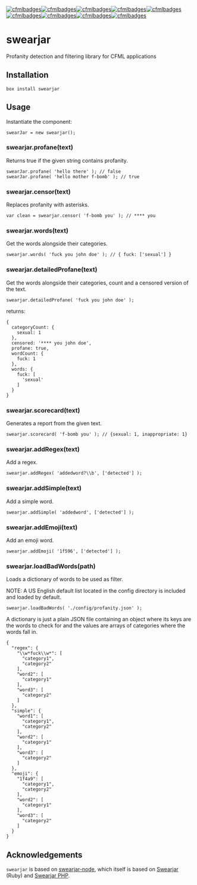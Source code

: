 [![cfmlbadges](https://cfmlbadges.monkehworks.com/images/badges/available-on-forgebox.svg)](https://cfmlbadges.monkehworks.com)[![cfmlbadges](https://cfmlbadges.monkehworks.com/images/badges/compatibility-lucee-45.svg)](https://cfmlbadges.monkehworks.com)[![cfmlbadges](https://cfmlbadges.monkehworks.com/images/badges/compatibility-lucee-5.svg)](https://cfmlbadges.monkehworks.com)[![cfmlbadges](https://cfmlbadges.monkehworks.com/images/badges/compatibility-coldfusion-2018.svg)](https://cfmlbadges.monkehworks.com)[![cfmlbadges](https://cfmlbadges.monkehworks.com/images/badges/uses-cfml.svg)](https://cfmlbadges.monkehworks.com)[![cfmlbadges](https://cfmlbadges.monkehworks.com/images/badges/tested-with-testbox.svg)](https://cfmlbadges.monkehworks.com)[![cfmlbadges](https://cfmlbadges.monkehworks.com/images/badges/built-with-love.svg)](https://cfmlbadges.monkehworks.com)[![cfmlbadges](https://cfmlbadges.monkehworks.com/images/badges/kinda-sfw.svg)](https://cfmlbadges.monkehworks.com)[![cfmlbadges](https://cfmlbadges.monkehworks.com/images/badges/pretty-risque.svg)](https://cfmlbadges.monkehworks.com)

# swearjar

Profanity detection and filtering library for CFML applications

## Installation

    box install swearjar

## Usage

Instantiate the component:

    swearJar = new swearjar();

### swearjar.profane(text)

Returns true if the given string contains profanity.

    swearJar.profane( 'hello there' ); // false
    swearJar.profane( 'hello mother f-bomb' ); // true

### swearjar.censor(text)

Replaces profanity with asterisks.

    var clean = swearjar.censor( 'f-bomb you' ); // **** you

### swearjar.words(text)

Get the words alongside their categories.

    swearjar.words( 'fuck you john doe' ); // { fuck: ['sexual'] }
    
### swearjar.detailedProfane(text)

Get the words alongside their categories, count and a censored version of the text.

    swearjar.detailedProfane( 'fuck you john doe' );

returns:    
```
{
  categoryCount: {
    sexual: 1
  },
  censored: '**** you john doe',
  profane: true,
  wordCount: {
    fuck: 1
  },
  words: {
    fuck: [
      'sexual'
    ]
  }
}
```

### swearjar.scorecard(text)

Generates a report from the given text.

    swearjar.scorecard( 'f-bomb you' ); // {sexual: 1, inappropriate: 1}

### swearjar.addRegex(text)

Add a regex.

    swearjar.addRegex( 'addedword?\\b', ['detected'] );

### swearjar.addSimple(text)

Add a simple word.

    swearjar.addSimple( 'addedword', ['detected'] );

### swearjar.addEmoji(text)

Add an emoji word.

    swearjar.addEmoji( '1f596', ['detected'] );

### swearjar.loadBadWords(path)

Loads a dictionary of words to be used as filter.

NOTE: A US English default list located in the config directory is included and loaded by default.

    swearjar.loadBadWords( './config/profanity.json' );

A dictionary is just a plain JSON file containing an object where its keys are the words to check for and the values are arrays of categories where the words fall in.

```
{
  "regex": {
    "\\w*fuck\\w*": [
      "category1",
      "category2"
    ],
    "word2": [
      "category1"
    ],
    "word3": [
      "category2"
    ]
  },
  "simple": {
    "word1": [
      "category1",
      "category2"
    ],
    "word2": [
      "category1"
    ],
    "word3": [
      "category2"
    ]
  },
  "emoji": {
    "1f4a9": [
      "category1",
      "category2"
    ],
    "word2": [
      "category1"
    ],
    "word3": [
      "category2"
    ]
  }
}
```


## Acknowledgements

`swearjar` is based on [swearjar-node](https://github.com/ahmedengu/swearjar-node), which itself is based on [Swearjar](https://github.com/joshbuddy/swearjar) (Ruby) and [Swearjar PHP](https://github.com/raymondjavaxx/swearjar-php).